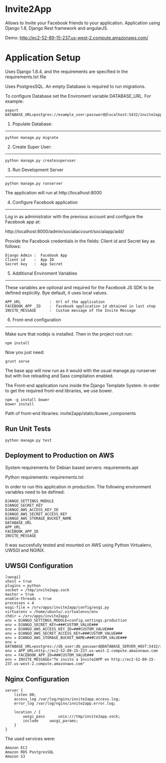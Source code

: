 Invite2App
===================

Allows to Invite your Facebook friends to your application.
Application using Django 1.8, Django Rest framework and angularJS.

Demo: http://ec2-52-89-15-237.us-west-2.compute.amazonaws.com/  


Application Setup
==================

Uses Django 1.8.4, and the requirements are specified in the requirements.txt file

Uses PostgresSQL. An empty Database is required to run migrations.

To configure Database set the Enviroment variable DATABASE_URL. For example:

    export DATABASE_URL=postgres://example_user:password@localhost:5432/invite2app

1. Populate Database:
---------------------

    python manage.py migrate


2. Create Super User:
---------------------

    python manage.py createsuperuser


3. Run Development Server
-------------------------

    python manage.py runserver

The application will run at http://localhost:8000

4. Configure Facebook application
---------------------------------

Log in as administrator with the previous account and configure the Facebook app at:

http://localhost:8000/admin/socialaccount/socialapp/add/

Provide the Facebook credentials in the fields: Client id and Secret key as follows:

    Django Admin :  Facebook App
    Client id    :  App ID
    Secret key   :  App Secret


5. Additional Enviroment Variables
-----------------------------------

These variables are optional and required for the Facebook JS SDK to be defined explicitly. Bye default, it uses local values.

    APP_URL             :  Url of the application
    FACEBOOK_APP _ID    :  Facebook application id obtained in last step 
    INVITE_MESSAGE      :  Custom message of the Invite Message

6. Front-end configuration
--------------------------

Make sure that nodejs is installed. Then in the project root run:

    npm install

Now you just need:

    grunt serve

The base app will now run as it would with the usual manage.py runserver but with live reloading and Sass compilation enabled.

The Front-end application runs inside the Django Template System. In order to get the required front-end libraries, we use bower.
        
    npm -g install bower
    bower install


Path of front-end libraries: invite2app/static/bower_components

Run Unit Tests
--------------

    python manage.py test



Deployment to Production on AWS
-------------------------------

System requirements for Debian based servers: requirements.apt

Python requirements: requirements.txt

In order to run this application in production. The following environment variables need to be defined:

    DJANGO_SETTINGS_MODULE
    DJANGO_SECRET_KEY
    DJANGO_AWS_ACCESS_KEY_ID
    DJANGO_AWS_SECRET_ACCESS_KEY
    DJANGO_AWS_STORAGE_BUCKET_NAME
    DATABASE_URL
    APP_URL
    FACEBOOK_APP_ID
    INVITE_MESSAGE


It was succesfully tested and mounted on AWS using Python Virtualenv, UWSGI and NGINX.

UWSGI Configuration
-------------------

    [uwsgi]
    vhost = true
    plugins = python
    socket = /tmp/invite2app.sock
    master = true
    enable-threads = true
    processes = 4
    wsgi-file = /srv/apps/invite2app/config/wsgi.py
    virtualenv = /home/ubuntu/.virtualenvs/env
    chdir = /srv/apps/invite2app/
    env = DJANGO_SETTINGS_MODULE=config.settings.production
    env = DJANGO_SECRET_KEY=###CUSTOM_VALUE###
    env = DJANGO_AWS_ACCESS_KEY_ID=###CUSTOM_VALUE###
    env = DJANGO_AWS_SECRET_ACCESS_KEY=###CUSTOM_VALUE###
    env = DJANGO_AWS_STORAGE_BUCKET_NAME=###CUSTOM_VALUE###
    env = DATABASE_URL=postgres://db_user:db_password@DATABASE_SERVER_HOST:5432/invite2app
    env = APP_URL=http://ec2-52-89-15-237.us-west-2.compute.amazonaws.com
    env = FACEBOOK_APP_ID=###CUSTOM_VALUE###
    env = INVITE_MESSAGE="Te invito a Invite2APP en http://ec2-52-89-15-237.us-west-2.compute.amazonaws.com"

Nginx Configuration
-------------------

    server {
        listen 80;
        access_log /var/log/nginx/invite2app.access.log;
        error_log /var/log/nginx/invite2app.error.log;

        location / {
            uwsgi_pass      unix:///tmp/invite2app.sock;
            include     uwsgi_params;
        }
    }


The used services were:

    Amazon EC2
    Amazon RDS PostgresSQL
    Amazon S3
